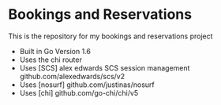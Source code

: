 # Bookings and Reservations

This is the repository for my bookings and reservations project


- Built in Go Version 1.6
- Uses the chi router
- Uses [SCS] alex edwards SCS session management github.com/alexedwards/scs/v2
- Uses [nosurf] github.com/justinas/nosurf
- Uses [chi] github.com/go-chi/chi/v5